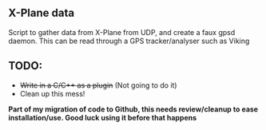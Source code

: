## X-Plane data
Script to gather data from X-Plane from UDP, and create a faux gpsd daemon. This can be read through a GPS tracker/analyser such as Viking

## TODO:
* ~~Write in a C/C++ as a plugin~~ (Not going to do it)
* Clean up this mess!

**Part of my migration of code to Github, this needs review/cleanup to ease installation/use. Good luck using it before that happens**
